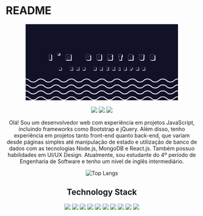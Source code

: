 # README

<p align="center" style="width: 100%;">
  <img src="https://github.com/Gustav-Stack/Portfolio/blob/master/images/Hi.png" alt="banner" height="200px">
</p>


<p align="center">
 
 <img src="https://badges.pufler.dev/visits/Gustav-Stack/Gustav-Stack"/> 
 
 <img src="https://badges.pufler.dev/repos/Gustav-Stack"/>
 <img src="https://badges.pufler.dev/commits/monthly/Gustav-Stack" />

</p>

<p align="center">
  Olá! Sou um desenvolvedor web com experiência em projetos JavaScript, incluindo frameworks como Bootstrap e jQuery. Além disso, tenho experiência em projetos tanto front-end quanto back-end, que variam desde páginas simples até manipulação de estado e utilização de banco de dados com as tecnologias Node.js, MongoDB e React.js. Também possuo habilidades em UI/UX Design. Atualmente, sou estudante do 4º período de Engenharia de Software e tenho um nível de inglês intermediário.
</p>

<p align="center">
  <img src="https://github-readme-stats.vercel.app/api/top-langs/?username=Gustav-Stack&layout=compact" alt="Top Langs">
</p>



<h2 align="center">Technology Stack</h2>

<p align="center">
 <img src="https://img.shields.io/badge/C-00599C?style=flat-square&logo=c&logoColor=white"/>
<img src="https://img.shields.io/badge/logo-javascript-blue?logo=javascript"/>
<img src="https://img.shields.io/badge/-HTML5-E34F26?style=flat-square&logo=html5&logoColor=white"/>
<img src="https://img.shields.io/badge/-CSS3-1572B6?style=flat-square&logo=css3"/>
<img src="https://img.shields.io/badge/-Bootstrap-563D7C?style=flat-square&logo=bootstrap"/>
<img src="https://img.shields.io/badge/-Nodejs-black?style=flat-square&logo=Node.js"/>
<img src="https://img.shields.io/badge/-React-black?style=flat-square&logo=react"/>
<img src="https://img.shields.io/badge/-MongoDB-black?style=flat-square&logo=mongodb"/>
<img src="https://img.shields.io/badge/-Git-black?style=flat-square&logo=git"/>
<img src="https://img.shields.io/badge/-GitHub-black?style=flat-square&logo=github"/>
</p>

